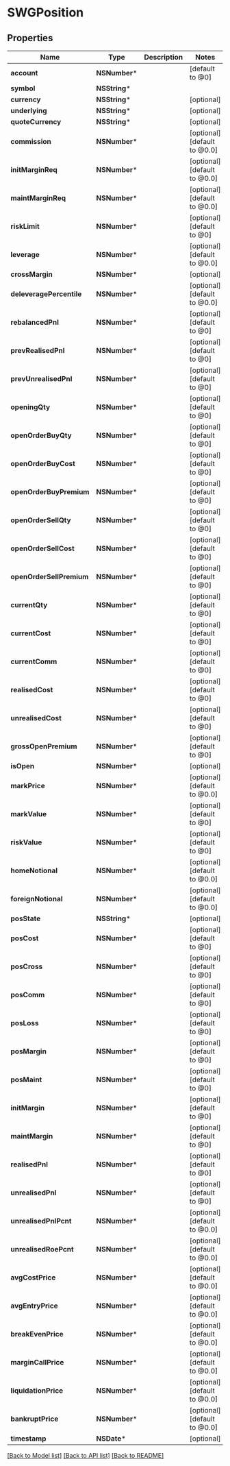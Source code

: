 # SWGPosition

## Properties
Name | Type | Description | Notes
------------ | ------------- | ------------- | -------------
**account** | **NSNumber*** |  | [default to @0]
**symbol** | **NSString*** |  | 
**currency** | **NSString*** |  | [optional] 
**underlying** | **NSString*** |  | [optional] 
**quoteCurrency** | **NSString*** |  | [optional] 
**commission** | **NSNumber*** |  | [optional] [default to @0.0]
**initMarginReq** | **NSNumber*** |  | [optional] [default to @0.0]
**maintMarginReq** | **NSNumber*** |  | [optional] [default to @0.0]
**riskLimit** | **NSNumber*** |  | [optional] [default to @0]
**leverage** | **NSNumber*** |  | [optional] [default to @0.0]
**crossMargin** | **NSNumber*** |  | [optional] 
**deleveragePercentile** | **NSNumber*** |  | [optional] [default to @0.0]
**rebalancedPnl** | **NSNumber*** |  | [optional] [default to @0]
**prevRealisedPnl** | **NSNumber*** |  | [optional] [default to @0]
**prevUnrealisedPnl** | **NSNumber*** |  | [optional] [default to @0]
**openingQty** | **NSNumber*** |  | [optional] [default to @0]
**openOrderBuyQty** | **NSNumber*** |  | [optional] [default to @0]
**openOrderBuyCost** | **NSNumber*** |  | [optional] [default to @0]
**openOrderBuyPremium** | **NSNumber*** |  | [optional] [default to @0]
**openOrderSellQty** | **NSNumber*** |  | [optional] [default to @0]
**openOrderSellCost** | **NSNumber*** |  | [optional] [default to @0]
**openOrderSellPremium** | **NSNumber*** |  | [optional] [default to @0]
**currentQty** | **NSNumber*** |  | [optional] [default to @0]
**currentCost** | **NSNumber*** |  | [optional] [default to @0]
**currentComm** | **NSNumber*** |  | [optional] [default to @0]
**realisedCost** | **NSNumber*** |  | [optional] [default to @0]
**unrealisedCost** | **NSNumber*** |  | [optional] [default to @0]
**grossOpenPremium** | **NSNumber*** |  | [optional] [default to @0]
**isOpen** | **NSNumber*** |  | [optional] 
**markPrice** | **NSNumber*** |  | [optional] [default to @0.0]
**markValue** | **NSNumber*** |  | [optional] [default to @0]
**riskValue** | **NSNumber*** |  | [optional] [default to @0]
**homeNotional** | **NSNumber*** |  | [optional] [default to @0.0]
**foreignNotional** | **NSNumber*** |  | [optional] [default to @0.0]
**posState** | **NSString*** |  | [optional] 
**posCost** | **NSNumber*** |  | [optional] [default to @0]
**posCross** | **NSNumber*** |  | [optional] [default to @0]
**posComm** | **NSNumber*** |  | [optional] [default to @0]
**posLoss** | **NSNumber*** |  | [optional] [default to @0]
**posMargin** | **NSNumber*** |  | [optional] [default to @0]
**posMaint** | **NSNumber*** |  | [optional] [default to @0]
**initMargin** | **NSNumber*** |  | [optional] [default to @0]
**maintMargin** | **NSNumber*** |  | [optional] [default to @0]
**realisedPnl** | **NSNumber*** |  | [optional] [default to @0]
**unrealisedPnl** | **NSNumber*** |  | [optional] [default to @0]
**unrealisedPnlPcnt** | **NSNumber*** |  | [optional] [default to @0.0]
**unrealisedRoePcnt** | **NSNumber*** |  | [optional] [default to @0.0]
**avgCostPrice** | **NSNumber*** |  | [optional] [default to @0.0]
**avgEntryPrice** | **NSNumber*** |  | [optional] [default to @0.0]
**breakEvenPrice** | **NSNumber*** |  | [optional] [default to @0.0]
**marginCallPrice** | **NSNumber*** |  | [optional] [default to @0.0]
**liquidationPrice** | **NSNumber*** |  | [optional] [default to @0.0]
**bankruptPrice** | **NSNumber*** |  | [optional] [default to @0.0]
**timestamp** | **NSDate*** |  | [optional] 

[[Back to Model list]](../README.md#documentation-for-models) [[Back to API list]](../README.md#documentation-for-api-endpoints) [[Back to README]](../README.md)


